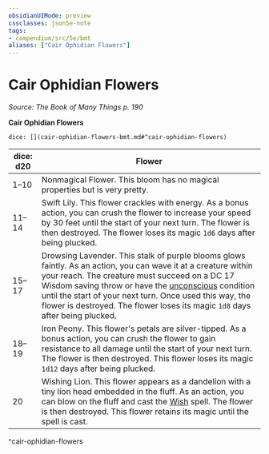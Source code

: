 ```yaml
---
obsidianUIMode: preview
cssclasses: json5e-note
tags:
- compendium/src/5e/bmt
aliases: ["Cair Ophidian Flowers"]
---
```

# Cair Ophidian Flowers
*Source: The Book of Many Things p. 190* 

**Cair Ophidian Flowers**

`dice: [](cair-ophidian-flowers-bmt.md#^cair-ophidian-flowers)`

| dice: d20 | Flower |
|-----------|--------|
| 1–10 | Nonmagical Flower. This bloom has no magical properties but is very pretty. |
| 11–14 | Swift Lily. This flower crackles with energy. As a bonus action, you can crush the flower to increase your speed by 30 feet until the start of your next turn. The flower is then destroyed. The flower loses its magic `1d6` days after being plucked. |
| 15–17 | Drowsing Lavender. This stalk of purple blooms glows faintly. As an action, you can wave it at a creature within your reach. The creature must succeed on a DC 17 Wisdom saving throw or have the [unconscious](/Systems/5e/rules/conditions.md#unconscious) condition until the start of your next turn. Once used this way, the flower is destroyed. The flower loses its magic `1d8` days after being plucked. |
| 18–19 | Iron Peony. This flower's petals are silver-tipped. As a bonus action, you can crush the flower to gain resistance to all damage until the start of your next turn. The flower is then destroyed. This flower loses its magic `1d12` days after being plucked. |
| 20 | Wishing Lion. This flower appears as a dandelion with a tiny lion head embedded in the fluff. As an action, you can blow on the fluff and cast the [Wish](/Systems/5e/spells/wish.md) spell. The flower is then destroyed. This flower retains its magic until the spell is cast. |
^cair-ophidian-flowers